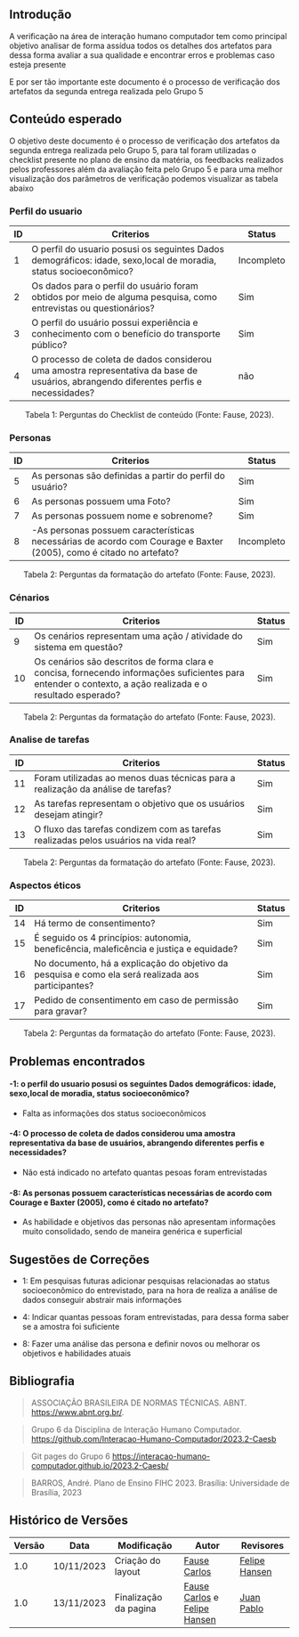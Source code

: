 ## Introdução

A verificação na área de interação humano computador tem como principal objetivo analisar de forma assídua todos os detalhes dos artefatos para dessa forma avaliar a sua qualidade e encontrar erros e problemas caso esteja presente 

E por ser tão importante este documento é o processo de verificação dos artefatos da segunda entrega realizada pelo Grupo 5

## Conteúdo esperado

O objetivo deste documento é o processo de verificação dos artefatos da segunda entrega realizada pelo Grupo 5, para tal foram utilizadas o checklist presente no plano de ensino da matéria, os feedbacks realizados pelos professores além da avaliação feita pelo Grupo 5 e para uma melhor visualização dos parâmetros de verificação podemos visualizar as tabela abaixo


### Perfil do usuario 

| ID |  Criterios  | Status |
|--- |--- |--- |
|  1 | O perfil do usuario posusi os seguintes Dados demográficos: idade, sexo,local de moradia, status socioeconômico?|Incompleto|
|  2 | Os dados para o perfil do usuário foram obtidos por meio de alguma pesquisa, como entrevistas ou questionários? | Sim|
|  3 | O perfil do usuário possui experiência e conhecimento com o benefício do transporte público?|Sim|
|  4 | O processo de coleta de dados considerou uma amostra representativa da base de usuários, abrangendo diferentes perfis e necessidades? | não|

<div style="text-align: center">
    <p> Tabela 1: Perguntas do Checklist de conteúdo (Fonte: Fause, 2023).</p>
</div>

### Personas 

| ID |  Criterios  | Status |
|--- |--- |--- |
|  5 | As personas são definidas a partir do perfil do usuário? | Sim|
|  6 | As personas possuem uma Foto?|Sim|
|  7 | As personas possuem nome e sobrenome? | Sim|
|  8 | -As personas possuem características necessárias de acordo com Courage e Baxter (2005), como é citado no artefato?|Incompleto|

<div style="text-align: center">
    <p> Tabela 2: Perguntas da formatação do artefato (Fonte: Fause, 2023).</p>
</div>


### Cénarios
| ID |  Criterios  | Status |
|--- |--- |--- |
|  9 | Os cenários representam uma ação / atividade do sistema em questão?| Sim|
|  10 | Os cenários são descritos de forma clara e concisa, fornecendo informações suficientes para entender o contexto, a ação realizada e o resultado esperado? |Sim|

<div style="text-align: center">
    <p> Tabela 2: Perguntas da formatação do artefato (Fonte: Fause, 2023).</p>
</div>

### Analise de tarefas 

| ID |  Criterios  | Status |
|--- |--- |--- |
|  11 | Foram utilizadas ao menos duas técnicas para a realização da análise de tarefas?| Sim|
|  12 | As tarefas representam o objetivo que os usuários desejam atingir? | Sim|
|  13 | O fluxo das tarefas condizem com as tarefas realizadas pelos usuários na vida real? | Sim|


<div style="text-align: center">
    <p> Tabela 2: Perguntas da formatação do artefato (Fonte: Fause, 2023).</p>
</div>

### Aspectos éticos

| ID |  Criterios  | Status |
|--- |--- |--- |
|  14 | Há termo de consentimento?| Sim|
|  15 | É seguido os 4 princípios: autonomia, beneficência, maleficência e justiça e equidade? | Sim|
|  16 | No documento, há a explicação do objetivo da pesquisa e como ela será realizada aos participantes? | Sim|
|  17 | Pedido de consentimento em caso de permissão para gravar?| Sim|

<div style="text-align: center">
    <p> Tabela 2: Perguntas da formatação do artefato (Fonte: Fause, 2023).</p>
</div>

## Problemas encontrados

#### -1: o perfil do usuario posusi os seguintes Dados demográficos: idade, sexo,local de moradia, status socioeconômico? 

* Falta as informações dos status socioeconômicos 

#### -4: O processo de coleta de dados considerou uma amostra representativa da base de usuários, abrangendo diferentes perfis e necessidades?

* Não está indicado no artefato quantas pesoas foram entrevistadas

#### -8: As personas possuem características necessárias de acordo com Courage e Baxter (2005), como é citado no artefato? 

* As habilidade e objetivos das personas não apresentam informações muito consolidado, sendo de maneira genérica e superficial 

## Sugestões de Correções



- 1: Em pesquisas futuras adicionar pesquisas relacionadas ao status socioeconômico do entrevistado, para na hora de realiza a análise de dados conseguir abstrair mais informações 

- 4: Indicar quantas pessoas foram entrevistadas, para dessa forma saber se a amostra foi suficiente 
  
- 8: Fazer uma análise das persona e definir novos ou melhorar os objetivos e habilidades atuais 

## Bibliografia

> ASSOCIAÇÃO BRASILEIRA DE NORMAS TÉCNICAS. ABNT. https://www.abnt.org.br/.

> Grupo 6 da Disciplina de Interação Humano Computador. https://github.com/Interacao-Humano-Computador/2023.2-Caesb

> Git pages do Grupo 6 https://interacao-humano-computador.github.io/2023.2-Caesb/

> BARROS, André. Plano de Ensino FIHC 2023. Brasília: Universidade de Brasília, 2023


## Histórico de Versões

| Versão | Data       | Modificação                             | Autor                         | Revisores                         |
| ------ | ---------- | --------------------------------------- | ----------------------------- | ----------------------------- |
|    1.0   |   10/11/2023   |   Criação do layout |  [Fause Carlos](https://github.com/FauseSkyWalker)|[Felipe Hansen](https://github.com/FHansen98)|
|    1.0   |   13/11/2023   |   Finalização da pagina |  [Fause Carlos](https://github.com/FauseSkyWalker) e [Felipe Hansen](https://github.com/FHansen98)|[Juan Pablo](https://github.com/Juan-Ricarte)|
